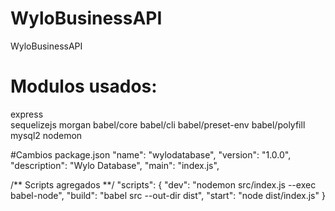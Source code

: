 # WyloBusinessAPI
WyloBusinessAPI

# Modulos usados:
express <br/>
sequelizejs
morgan
babel/core
babel/cli
babel/preset-env
babel/polyfill
mysql2
nodemon

#Cambios package.json
 "name": "wylodatabase",
  "version": "1.0.0",
  "description": "Wylo Database",
  "main": "index.js",
  
  /** Scripts agregados **/
  "scripts": {
    "dev": "nodemon src/index.js --exec babel-node",
    "build": "babel src --out-dir dist",
    "start": "node dist/index.js"
  }
